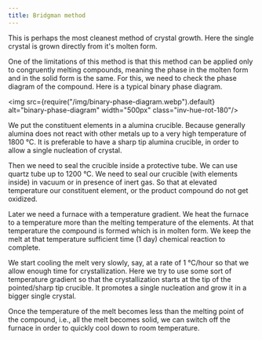 ```yaml
---
title: Bridgman method
---
```


This is perhaps the most cleanest method of crystal growth. Here the single
crystal is grown directly from it's molten form.

One of the limitations of this method is that this method can be applied only to
congruently melting compounds, meaning the phase in the molten form and in the
solid form is the same. For this, we need to check the phase diagram of the
compound. Here is a typical binary phase diagram.

<img src={require("/img/binary-phase-diagram.webp").default} alt="binary-phase-diagram" width="500px" class="inv-hue-rot-180"/>

We put the constituent elements in a alumina crucible. Because generally alumina
does not react with other metals up to a very high temperature of
1800&nbsp;°C. It is preferable to have a sharp tip alumina crucible, in
order to allow a single nucleation of crystal.

Then we need to seal the crucible inside a protective tube. We can use quartz
tube up to 1200&nbsp;°C. We need to seal our crucible (with elements inside) in
vacuum or in presence of inert gas. So that at elevated temperature our
constituent element, or the product compound do not get oxidized.

Later we need a furnace with a temperature gradient. We heat the furnace to a
temperature more than the melting temperature of the elements. At that
temperature the compound is formed which is in molten form. We keep the melt at
that temperature sufficient time (1 day) chemical reaction to complete.

We start cooling the melt very slowly, say, at a rate of 1&nbsp;°C/hour so that
we allow enough time for crystallization. Here we try to use some sort of
temperature gradient so that the crystallization starts at the tip of the
pointed/sharp tip crucible. It promotes a single nucleation and grow it in a
bigger single crystal.

Once the temperature of the melt becomes less than the melting point of the
compound, i.e., all the melt becomes solid, we can switch off the furnace in
order to quickly cool down to room temperature.
